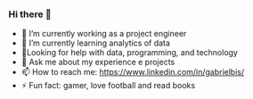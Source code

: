 ### Hi there 👋

- 🔭 I’m currently working as a project engineer
- 🌱 I’m currently learning analytics of data 
- 🤔Looking for help with data, programming, and technology
- 💬 Ask me about my experience e projects
- 📫 How to reach me: https://www.linkedin.com/in/gabrielbis/
- ⚡ Fun fact: gamer, love football and read books
